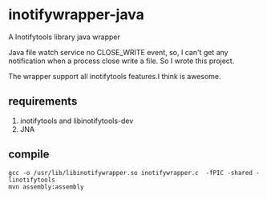 # inotifywrapper-java
A Inotifytools library java wrapper

Java file watch service no CLOSE_WRITE event, so, I can't get any notification when a process close write a file.
So I wrote this project.


The wrapper support all inotifytools features.I think is awesome.


## requirements

1. inotifytools and libinotifytools-dev
2. JNA


## compile

```
gcc -o /usr/lib/libinotifywrapper.so inotifywrapper.c  -fPIC -shared -linotifytools
mvn assembly:assembly
```

